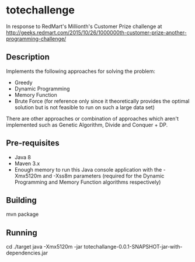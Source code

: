 # totechallenge
In response to RedMart's Millionth's Customer Prize challenge at http://geeks.redmart.com/2015/10/26/1000000th-customer-prize-another-programming-challenge/

## Description

Implements the following approaches for solving the problem:
* Greedy
* Dynamic Programming
* Memory Function
* Brute Force (for reference only since it theoretically provides the optimal solution but is not feasible to run on such a large data set)

There are other approaches or combination of approaches which aren't implemented such as Genetic Algorithm, Divide and Conquer + DP.

## Pre-requisites
* Java 8
* Maven 3.x
* Enough memory to run this Java console application with the -Xmx5120m and -Xss8m parameters (required for the Dynamic Programming and Memory Function algorithms respectively)

## Building

mvn package

## Running

cd ./target
java -Xmx5120m -jar totechallange-0.0.1-SNAPSHOT-jar-with-dependencies.jar <csv file path>